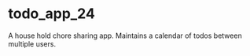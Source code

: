 # todo_app_24
A house hold chore sharing app.  Maintains a calendar of todos between multiple users.
